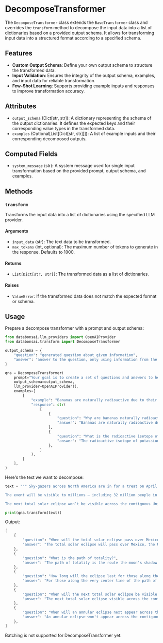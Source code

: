 # DecomposeTransformer

The `DecomposeTransformer` class extends the `BaseTransformer` class and
overrides the `transform` method to decompose the input data into a list of
dictionaries based on a provided output schema. It allows for transforming input
data into a structured format according to a specified schema.

## Features

-   **Custom Output Schema**: Define your own output schema to structure the
    transformed data.
-   **Input Validation**: Ensures the integrity of the output schema, examples,
    and input data for reliable transformation.
-   **Few-Shot Learning**: Supports providing example inputs and responses to
    improve transformation accuracy.

## Attributes

-   `output_schema` (Dict[str, str]): A dictionary representing the schema of
    the output dictionaries. It defines the expected keys and their
    corresponding value types in the transformed data.
-   `examples` (Optional[List[Dict[str, str]]]): A list of example inputs and
    their corresponding decomposed outputs.

## Computed Fields

-   `system_message` (str): A system message used for single input
    transformation based on the provided prompt, output schema, and examples.

## Methods

### `transform`

Transforms the input data into a list of dictionaries using the specified LLM
provider.

#### Arguments

-   `input_data` (str): The text data to be transformed.
-   `max_tokens` (int, optional): The maximum number of tokens to generate in
    the response. Defaults to 1000.

#### Returns

-   `List[Dict[str, str]]`: The transformed data as a list of dictionaries.

#### Raises

-   `ValueError`: If the transformed data does not match the expected format or
    schema.

## Usage

Prepare a decompose transformer with a prompt and output schema:

```python
from databonsai.llm_providers import OpenAIProvider
from databonsai.transform import DecomposeTransformer

output_schema = {
    "question": "generated question about given information",
    "answer": "answer to the question, only using information from the given data",
}

qna = DecomposeTransformer(
    prompt="Your goal is to create a set of questions and answers to help a person memorise every single detail of a document.",
    output_schema=output_schema,
    llm_provider=OpenAIProvider(),
    examples=[
        {
            "example": "Bananas are naturally radioactive due to their potassium content. They contain potassium-40, a radioactive isotope of potassium, which contributes to a tiny amount of radiation in every banana.",
            "response": str(
                [
                    {
                        "question": "Why are bananas naturally radioactive?",
                        "answer": "Bananas are naturally radioactive due to their potassium content.",
                    },
                    {
                        "question": "What is the radioactive isotope of potassium in bananas?",
                        "answer": "The radioactive isotope of potassium in bananas is potassium-40.",
                    },
                ]
            ),
        }
    ],
)
```

Here's the text we want to decompose:

```python
text = """ Sky-gazers across North America are in for a treat on April 8 when a total solar eclipse will pass over Mexico, the United States and Canada.

The event will be visible to millions — including 32 million people in the US alone — who live along the route the moon’s shadow will travel during the eclipse, known as the path of totality. For those in the areas experiencing totality, the moon will appear to completely cover the sun. Those along the very center line of the path will see an eclipse that lasts between 3½ and 4 minutes, according to NASA.

The next total solar eclipse won’t be visible across the contiguous United States again until August 2044. (It’s been nearly seven years since the “Great American Eclipse” of 2017.) And an annular eclipse won’t appear across this part of the world again until 2046."""

print(qna.transform(text))
```

Output:

```python
[
    {
        "question": "When will the total solar eclipse pass over Mexico, the United States, and Canada?",
        "answer": "The total solar eclipse will pass over Mexico, the United States, and Canada on April 8.",
    },
    {
        "question": "What is the path of totality?",
        "answer": "The path of totality is the route the moon's shadow will travel during the eclipse where the moon will appear to completely cover the sun.",
    },
    {
        "question": "How long will the eclipse last for those along the very center line of the path of totality?",
        "answer": "For those along the very center line of the path of totality, the eclipse will last between 3½ and 4 minutes.",
    },
    {
        "question": "When will the next total solar eclipse be visible across the contiguous United States?",
        "answer": "The next total solar eclipse visible across the contiguous United States will be in August 2044.",
    },
    {
        "question": "When will an annular eclipse next appear across the contiguous United States?",
        "answer": "An annular eclipse won't appear across the contiguous United States again until 2046.",
    },
]
```

Batching is not supported for DecomposeTransformer yet.
